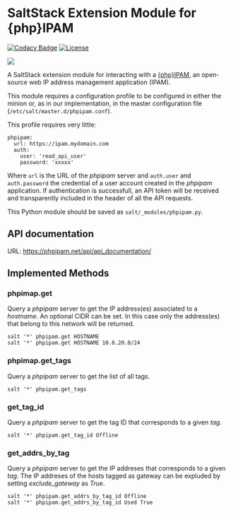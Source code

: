 # SaltStack Extension Module for {php}IPAM

[![Codacy Badge](https://api.codacy.com/project/badge/Grade/fcd8aa3c6a034c519ea795c892c5424c)](https://www.codacy.com/app/madrisan/saltstack-phpipam?utm_source=github.com&amp;utm_medium=referral&amp;utm_content=madrisan/saltstack-phpipam&amp;utm_campaign=Badge_Grade)
[![License](https://img.shields.io/badge/License-Apache--2.0-blue.svg)](https://spdx.org/licenses/Apache-2.0.html)

![](images/phpipam_logo.png?raw=true)

A SaltStack extension module for interacting with a
[{php}IPAM](https://phpipam.net/), an open-source web IP address management application (IPAM).

This module requires a configuration profile to be configured in either the minion or, as in our implementation, in the master configuration file (`/etc/salt/master.d/phpipam.conf`).

This profile requires very little:

    phpipam:
      url: https://ipam.mydomain.com
      auth:
        user: 'read_api_user'
        password: 'xxxxx'

Where `url` is the URL of the *phpipam* server and `auth.user` and `auth.password` the credential of a user account created in the *phpipam* application. If authentication is successfull, an API token will be received and transparently included in the header of all the API requests.

This Python module should be saved as `salt/_modules/phpipam.py`.

## API documentation

URL: <https://phpipam.net/api/api_documentation/>

## Implemented Methods

### phpimap.get

Query a *phpipam* server to get the IP address(es) associated to a *hostname*.
An optional CIDR can be set. In this case only the address(es) that belong to this network will be returned.

    salt '*' phpipam.get HOSTNAME
    salt '*' phpipam.get HOSTNAME 10.0.20.0/24

### phpimap.get_tags

Query a *phpipam* server to get the list of all tags.

    salt '*' phpipam.get_tags

### get_tag_id

Query a *phpipam* server to get the tag ID that corresponds to a given *tag*.

    salt '*' phpipam.get_tag_id Offline

### get_addrs_by_tag

Query a *phpipam* server to get the IP addreses that corresponds to a given *tag*.
The IP addreses of the hosts tagged as gateway can be expluded by setting *exclude_gateway* as *True*.

    salt '*' phpipam.get_addrs_by_tag_id Offline
    salt '*' phpipam.get_addrs_by_tag_id Used True

